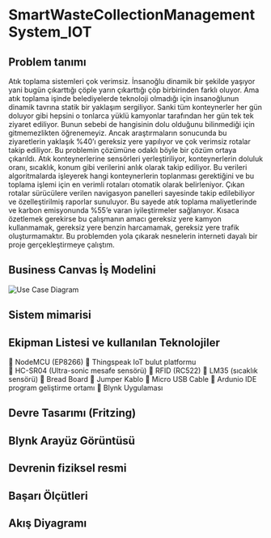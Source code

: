 # SmartWasteCollectionManagementSystem_IOT

## Problem tanımı
Atık toplama sistemleri çok verimsiz. İnsanoğlu dinamik bir şekilde yaşıyor yani bugün çıkarttığı çöple yarın çıkarttığı çöp birbirinden farklı oluyor. Ama atık toplama işinde belediyelerde teknoloji olmadığı için insanoğlunun dinamik tavrına statik bir yaklaşım sergiliyor. Sanki tüm konteynerler her gün doluyor gibi hepsini o tonlarca yüklü kamyonlar tarafından her gün tek tek ziyaret ediliyor. Bunun sebebi de hangisinin dolu olduğunu bilinmediği için gitmemezlikten öğrenemeyiz. Ancak araştırmaların sonucunda bu ziyaretlerin yaklaşık %40’ı gereksiz yere yapılıyor ve çok verimsiz rotalar takip ediliyor. Bu problemin çözümüne odaklı böyle bir çözüm ortaya çıkarıldı. Atık konteynerlerine sensörleri yerleştiriliyor, konteynerlerin doluluk oranı, sıcaklık, konum gibi verilerini anlık olarak takip ediliyor. Bu verileri algoritmalarda işleyerek hangi konteynerlerin toplanması gerektiğini ve bu toplama işlemi için en verimli rotaları otomatik olarak belirleniyor. Çıkan rotalar sürücülere verilen navigasyon panelleri sayesinde takip edilebiliyor ve özelleştirilmiş raporlar sunuluyor. Bu sayede atık toplama maliyetlerinde ve karbon emisyonunda %55’e varan iyileştirmeler sağlanıyor.
Kısaca özetlemek gerekirse bu çalışmanın amacı gereksiz yere kamyon kullanmamak, gereksiz yere benzin harcamamak, gereksiz yere trafik oluşturmamaktır. Bu problemden yola çıkarak nesnelerin interneti dayalı bir proje gerçekleştirmeye çalıştım.



## Business Canvas İş Modelini
![Use Case Diagram](https://github.com/nermiin/IOT_DataBasedWasteManegmentSystem/blob/main/i%C5%9F_canvas.png)


## Sistem mimarisi


## Ekipman Listesi ve kullanılan Teknolojiler
	NodeMCU (EP8266)
	Thingspeak IoT	bulut	 platformu	
	HC-SR04 (Ultra-sonic mesafe sensörü)
	RFID (RC522)
	LM35 (sıcaklık sensörü)
	Bread Board
	Jumper Kablo 
	Micro USB Cable
	Ardunio IDE program geliştirme ortamı
	Blynk Uygulaması

## Devre Tasarımı (Fritzing)

## Blynk Arayüz Görüntüsü

## Devrenin fiziksel resmi

## Başarı Ölçütleri

## Akış Diyagramı 
